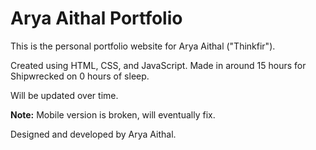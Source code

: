 # Arya Aithal Portfolio

This is the personal portfolio website for Arya Aithal ("Thinkfir").

Created using HTML, CSS, and JavaScript. Made in around 15 hours for Shipwrecked on 0 hours of sleep.

Will be updated over time.

**Note:** Mobile version is broken, will eventually fix.

Designed and developed by Arya Aithal.
